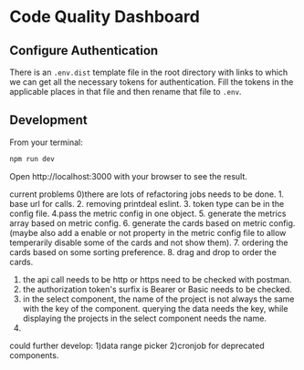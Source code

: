 # Code Quality Dashboard

## Configure Authentication

There is an ```.env.dist``` template file in the root directory with links to which we can get all the necessary tokens for authentication. Fill the tokens in the applicable places in that file and then rename that file to ```.env```.

## Development

From your terminal:

```sh
npm run dev
```

Open http://localhost:3000 with your browser to see the result.


current problems
0)there are lots of refactoring jobs needs to be done. 1. base url for calls. 2. removing printdeal eslint. 3. token type can be in the config file. 4.pass the metric config in one object. 5. generate the metrics array based on metric config. 6. generate the cards based on metric config. (maybe also add a enable or not property in the metric config file to allow temperarily disable some of the cards and not show them). 7. ordering the cards based on some sorting preference. 8. drag and drop to order the cards.

1) the api call needs to be http or https need to be checked with postman.
2) the authorization token's surfix is Bearer or Basic needs to be checked.
3) in the select component, the name of the project is not always the same with the key of the component. querying the data needs the key, while displaying the projects in the select component needs the name.
4) 


could further develop:
1)data range picker
2)cronjob for deprecated components. 

